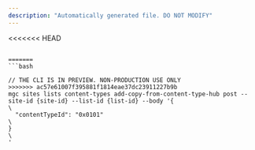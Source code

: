 ```yaml
---
description: "Automatically generated file. DO NOT MODIFY"
---
```


<<<<<<< HEAD
```cli

=======
```bash

// THE CLI IS IN PREVIEW. NON-PRODUCTION USE ONLY
>>>>>>> ac57e61007f395881f1814eae37dc23911227b9b
mgc sites lists content-types add-copy-from-content-type-hub post --site-id {site-id} --list-id {list-id} --body '{\
  "contentTypeId": "0x0101"\
}\
'

```